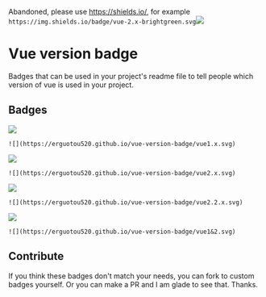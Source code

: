 Abandoned, please use https://shields.io/, for example `https://img.shields.io/badge/vue-2.x-brightgreen.svg`![](https://img.shields.io/badge/vue-2.x-brightgreen.svg)
# Vue version badge
Badges that can be used in your project's readme file to tell people which version of vue is used in your project.

## Badges
![](https://erguotou520.github.io/vue-version-badge/vue1.x.svg)
```readme
![](https://erguotou520.github.io/vue-version-badge/vue1.x.svg)
```

![](https://erguotou520.github.io/vue-version-badge/vue2.x.svg)
```readme
![](https://erguotou520.github.io/vue-version-badge/vue2.x.svg)
```

![](https://erguotou520.github.io/vue-version-badge/vue2.2.x.svg)
```readme
![](https://erguotou520.github.io/vue-version-badge/vue2.2.x.svg)
```

![](https://erguotou520.github.io/vue-version-badge/vue1&2.svg)
```readme
![](https://erguotou520.github.io/vue-version-badge/vue1&2.svg)
```

## Contribute
If you think these badges don't match your needs, you can fork to custom badges yourself. Or you can make a PR and I am glade to see that. Thanks.
